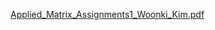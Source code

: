 [Applied_Matrix_Assignments1_Woonki_Kim.pdf](https://github.com/user-attachments/files/18568201/Applied_Matrix_Assignments1_Woonki_Kim.pdf)
